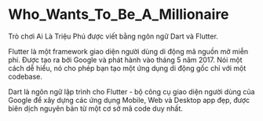 # Who_Wants_To_Be_A_Millionaire
Trò chơi Ai Là Triệu Phú
được viết bằng ngôn ngữ Dart và Flutter.

Flutter là một framework giao diện người dùng di động mã nguồn mở miễn phí. Được tạo ra bởi Google và phát hành vào tháng 5 năm 2017. 
Nói một cách dễ hiểu, nó cho phép bạn tạo một ứng dụng di động gốc chỉ với một codebase.

Dart là ngôn ngữ lập trình cho Flutter - bộ công cụ giao diện người dùng của Google để xây dựng các ứng dụng Mobile, Web và Desktop app đẹp,
được biên dịch nguyên bản từ một cơ sở mã code duy nhất.
